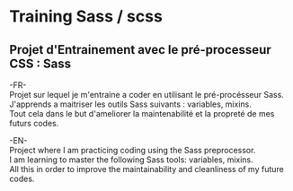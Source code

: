 # Training Sass / scss  
  
## Projet d'Entrainement avec le pré-processeur CSS : Sass  
  
-FR-  
Projet sur lequel je m'entraine a coder en utilisant le pré-procésseur Sass.  
J'apprends a maitriser les outils Sass suivants : variables, mixins.  
Tout cela dans le but d'ameliorer la maintenabilité et la propreté de mes futurs codes.  
  
-EN-  
Project where I am practicing coding using the Sass preprocessor.  
I am learning to master the following Sass tools: variables, mixins.  
All this in order to improve the maintainability and cleanliness of my future codes.  
